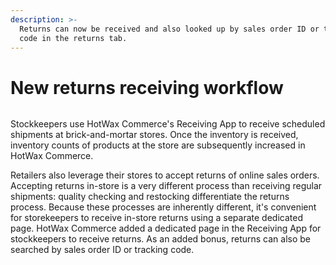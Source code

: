 ```yaml
---
description: >-
  Returns can now be received and also looked up by sales order ID or tracking
  code in the returns tab.
---
```


# New returns receiving workflow

<figure><img src="https://www.hotwax.co/hubfs/New%20Returns%20Receiving%20Workflow.png" alt=""><figcaption></figcaption></figure>

Stockkeepers use HotWax Commerce's Receiving App to receive scheduled shipments at brick-and-mortar stores. Once the inventory is received, inventory counts of products at the store are subsequently increased in HotWax Commerce.

Retailers also leverage their stores to accept returns of online sales orders. Accepting returns in-store is a very different process than receiving regular shipments: quality checking and restocking differentiate the returns process. Because these processes are inherently different, it's convenient for storekeepers to receive in-store returns using a separate dedicated page. HotWax Commerce added a dedicated page in the  Receiving App for stockkeepers to receive returns. As an added bonus, returns can also be searched by sales order ID or tracking code.
